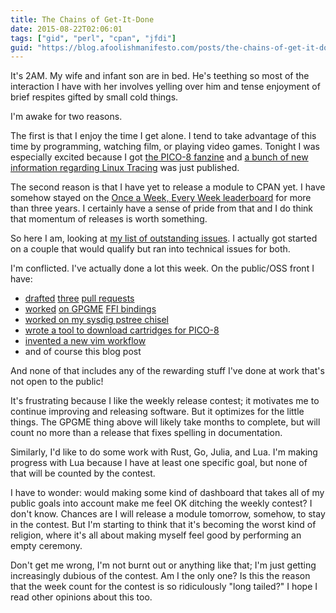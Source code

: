 ```yaml
---
title: The Chains of Get-It-Done
date: 2015-08-22T02:06:01
tags: ["gid", "perl", "cpan", "jfdi"]
guid: "https://blog.afoolishmanifesto.com/posts/the-chains-of-get-it-done"
---
```

It's 2AM.  My wife and infant son are in bed.  He's teething so most of the
interaction I have with her involves yelling over him and tense enjoyment of
brief respites gifted by small cold things.

I'm awake for two reasons.

The first is that I enjoy the time I get alone.  I tend to take advantage of
this time by programming, watching film, or playing video games.  Tonight I was
especially excited because I got [the PICO-8
fanzine](http://sectordub.itch.io/pico-8-fanzine-1) and [a bunch of new
information regarding Linux
Tracing](http://www.tracingsummit.org/wiki/TracingSummit2015#Schedule) was just
published.

The second reason is that I have yet to release a module to CPAN yet.  I have
somehow stayed on the [Once a Week, Every
Week leaderboard](http://onceaweek.cjmweb.net/current) for more than three
years.  I certainly have a sense of pride from that and I do think that momentum
of releases is worth something.

So here I am, looking at [my list of outstanding
issues](https://github.com/search?utf8=%E2%9C%93&q=is%3Aopen+is%3Aissue+author%3Afrioux&type=Issues&ref=searchresults).
I actually got started on a couple that would qualify but ran into technical
issues for both.

I'm conflicted.  I've actually done a lot this week.  On the public/OSS front I
have:

 * [drafted](https://github.com/kazeburo/Apache-LogFormat-Compiler/pull/8)
   [three](https://github.com/kazeburo/Apache-LogFormat-Compiler/pull/9) [pull
   requests](https://github.com/plack/Plack/pull/515)
 * [worked](https://github.com/frioux/GPGME-FFI/commit/dd182d3b97cd5e16e807bed4132922c42bdc82b2)
   [on
   GPGME](https://github.com/frioux/GPGME-FFI/commit/6d32914d04f42c61cc7975b1fdf7f4314eb68e1d)
   [FFI
   bindings](https://github.com/frioux/GPGME-FFI/commit/463c25f853d6ce3c7e9670bc1032d8d6ed2a1ea9)
 * [worked on my sysdig pstree
   chisel](https://gist.github.com/frioux/2e79524a1af6896c45ed)
 * [wrote a tool to download cartridges for
   PICO-8](https://gist.github.com/frioux/a3a8e32da5f01be43715)
 * [invented a new vim
   workflow](https://github.com/frioux/dotfiles/commit/93d7d4334e520bd6fbde138073714c79d9f65ad1)
 * and of course this blog post

And none of that includes any of the rewarding stuff I've done at work that's
not open to the public!

It's frustrating because I like the weekly release contest; it motivates me to
continue improving and releasing software.  But it optimizes for the little
things.  The GPGME thing above will likely take months to complete, but will
count no more than a release that fixes spelling in documentation.

Similarly, I'd like to do some work with Rust, Go, Julia, and Lua.  I'm making
progress with Lua because I have at least one specific goal, but none of that
will be counted by the contest.

I have to wonder: would making some kind of dashboard that takes all of my
public goals into account make me feel OK ditching the weekly contest?  I don't
know.  Chances are I will release a module tomorrow, somehow, to stay in the
contest.  But I'm starting to think that it's becoming the worst kind of
religion, where it's all about making myself feel good by performing an empty
ceremony.

Don't get me wrong, I'm not burnt out or anything like that; I'm just getting
increasingly dubious of the contest.  Am I the only one?  Is this the reason
that the week count for the contest is so ridiculously "long tailed?"  I hope I
read other opinions about this too.
